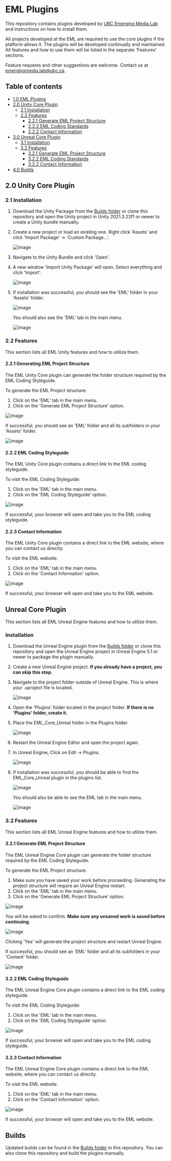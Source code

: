 # EML Plugins
This repository contains plugins developed by [UBC Emerging Media Lab](https://eml.ubc.ca) and instructions on how to install them.

All projects developed at the EML are required to use the core plugins if the platform allows it.
The plugins will be developed continually and maintained. All features and how to use them will be listed in the separate 'Features' sections.

Feature requests and other suggestions are welcome. Contact us at emergingmedia.lab@ubc.ca.

## Table of contents
- [1.0 EML Plugins](#eml-plugins)
- [2.0 Unity Core Plugin](#unity-core-plugin)
  - [2.1 Installation](#unity-core-install)
  - [2.2 Features](#unity-core-features)
     - [2.2.1 Generate EML Project Structure](#unity-core-generate-structure)
     - [2.2.2 EML Coding Standards](#unity-core-coding-styleguide)
     - [2.2.2 Contact Information](#unity-core-contact-information)
- [3.0 Unreal Core Plugin](#unreal-core-plugin)
  - [3.1 Installation](#unreal-core-install)
  - [3.2 Features](#unreal-core-features)
     - [3.2.1 Generate EML Project Structure](#unreal-core-generate-structure)
     - [3.2.2 EML Coding Standards](#unreal-core-coding-styleguide)
     - [3.2.2 Contact Information](#unreal-core-contact-information)
- [4.0 Builds](#eml_plugins_builds)

<a name="unity-core-plugin"></a>
## 2.0 Unity Core Plugin

<a name="unity-core-install"></a>
### 2.1 Installation
1. Download the Unity Package from the [Builds folder](https://github.com/ubcemergingmedialab/23-3000-EML_Plugins/tree/main/EML_Plugins_Builds/EML_Plugins_Unity) or clone this repository and open the Unity project in Unity 2021.3.22f1 or newer to create a Unity bundle manually.
2. Create a new project or load an existing one. Right click 'Assets' and click 'Import Package' -> 'Custom Package...'.

    ![image](https://github.com/ubcemergingmedialab/23-3000-EML_Plugins/assets/130086654/febb3a84-eb18-486b-9d1a-c797bd658d57)

3. Navigate to the Unity Bundle and click 'Open'.
4. A new window 'Import Unity Package' will open. Select everything and click 'Import'.

    ![image](https://github.com/ubcemergingmedialab/23-3000-EML_Plugins/assets/130086654/41963ef7-bb15-4bfc-b3da-bb4550179418)

5. If installation was successful, you should see the 'EML' folder in your 'Assets' folder.    

    ![image](https://github.com/ubcemergingmedialab/23-3000-EML_Plugins/assets/130086654/3642042d-6006-4fa5-ab48-83386f2dfd19)
    
   You should also see the 'EML' tab in the main menu.
   
    ![image](https://github.com/ubcemergingmedialab/23-3000-EML_Plugins/assets/130086654/337933fc-d548-4bf0-a067-5a268b475b14)


<a name="unity-core-features"></a>
### 2.2 Features
This section lists all EML Unity features and how to utilize them.

<a name="unity-core-generate-structure"></a>
#### 2.2.1 Generating EML Project Structure
The EML Unity Core plugin can generate the folder structure required by the EML Coding Styleguide.

To generate the EML Project structure:
1. Click on the 'EML' tab in the main menu.
2. Click on the 'Generate EML Project Structure' option.

![image](https://github.com/ubcemergingmedialab/23-3000-EML_Plugins/assets/130086654/566abf64-8f0b-429a-92fe-f8415c034192)

If successful, you should see an 'EML' folder and all its subfolders in your 'Assets' folder.

![image](https://github.com/ubcemergingmedialab/23-3000-EML_Plugins/assets/130086654/67a8cce0-cc3c-4e66-8d22-2c91b73bac69)

<a name="unity-core-coding-styleguide"></a>
#### 2.2.2 EML Coding Styleguide
The EML Unity Core plugin contains a direct link to the EML coding styleguide.

To visit the EML Coding Styleguide:
1. Click on the 'EML' tab in the main menu.
2. Click on the 'EML Coding Styleguide' option.

![image](https://github.com/ubcemergingmedialab/23-3000-EML_Plugins/assets/130086654/77002be3-da76-4cfb-97b2-8a3fa476de80)

If successful, your browser will open and take you to the EML coding styleguide.

<a name="unity-core-contact-information"></a>
#### 2.2.3 Contact Information
The EML Unity Core plugin contains a direct link to the EML website, where you can contact us directly.

To visit the EML website:
1. Click on the 'EML' tab in the main menu.
2. Click on the 'Contact Information' option.

![image](https://github.com/ubcemergingmedialab/23-3000-EML_Plugins/assets/130086654/8f3d0e05-b6ef-4008-b696-89090bc88568)

If successful, your browser will open and take you to the EML website.

## Unreal Core Plugin
This section lists all EML Unreal Engine features and how to utilize them.

<a name="unreal-core-install"></a>
### Installation
1. Download the Unreal Engine plugin from the [Builds folder](https://github.com/ubcemergingmedialab/23-3000-EML_Plugins/tree/main/EML_Plugins_Builds/EML_Plugins_Unreal) or clone this repository and open the Unreal Engine project in Unreal Engine 5.1 or newer to package the plugin manually.
2. Create a new Unreal Engine project. **If you already have a project, you can skip this step.**
3. Navigate to the project folder outside of Unreal Engine. This is where your .uproject file is located.

    ![image](https://github.com/ubcemergingmedialab/23-3000-EML_Plugins/assets/130086654/d99c0990-c514-4591-af51-9f365628e509)

4. Open the 'Plugins' folder located in the project folder. **If there is no 'Plugins' folder, create it**.
5. Place the EML_Core_Unreal folder in the Plugins folder.

    ![image](https://github.com/ubcemergingmedialab/23-3000-EML_Plugins/assets/130086654/7519692b-ab9a-426b-b7ff-464795e7bb43)

6. Restart the Unreal Engine Editor and open the project again.

7. In Unreal Engine, Click on Edit -> Plugins.

    ![image](https://github.com/ubcemergingmedialab/23-3000-EML_Plugins/assets/130086654/2c172a96-72a1-4e15-9559-0c642a9f1bb7)

8. If installation was successful, you should be able to find the EML_Core_Unreal plugin in the plugins list.

    ![image](https://github.com/ubcemergingmedialab/23-3000-EML_Plugins/assets/130086654/4461292f-4c9a-4956-af9e-5b34353404cc)

   You should also be able to see the EML tab in the main menu.
   
    ![image](https://github.com/ubcemergingmedialab/23-3000-EML_Plugins/assets/130086654/9c2a5249-5c8e-41a3-acb0-19bb6582aaac)


<a name="unity-core-features"></a>
### 3.2 Features
This section lists all EML Unreal Engine features and how to utilize them.

<a name="unreal-core-generate-structure"></a>
#### 3.2.1 Generate EML Project Structure
The EML Unreal Engine Core plugin can generate the folder structure required by the EML Coding Styleguide.

To generate the EML Project structure:
1. Make sure you have saved your work before proceeding. Generating the project structure will require an Unreal Engine restart.
2. Click on the 'EML' tab in the main menu.
3. Click on the 'Generate EML Project Structure' option.

![image](https://github.com/ubcemergingmedialab/23-3000-EML_Plugins/assets/130086654/db471c39-c4c5-4cc9-8fdf-656264566fe3)

You will be asked to confirm. **Make sure any unsaved work is saved before continuing.**

![image](https://github.com/ubcemergingmedialab/23-3000-EML_Plugins/assets/130086654/7a3b8e76-6f81-483f-b395-b73c7932d16c)

Clicking 'Yes' will generate the project structure and restart Unreal Engine. 

If successful, you should see an 'EML' folder and all its subfolders in your 'Content' folder.

![image](https://github.com/ubcemergingmedialab/23-3000-EML_Plugins/assets/130086654/be874641-3c3a-471e-af53-4ed9b46c702e)


<a name="unreal-core-coding-styleguide"></a>
#### 3.2.2 EML Coding Styleguide
The EML Unreal Engine Core plugin contains a direct link to the EML coding styleguide.

To visit the EML Coding Styleguide:
1. Click on the 'EML' tab in the main menu.
2. Click on the 'EML Coding Styleguide' option.

![image](https://github.com/ubcemergingmedialab/23-3000-EML_Plugins/assets/130086654/3639aec0-34f4-4208-b3e2-37af552d1db0)

If successful, your browser will open and take you to the EML coding styleguide.

<a name="unreal-core-contact-information"></a>
#### 3.2.3 Contact Information
The EML Unreal Engine Core plugin contains a direct link to the EML website, where you can contact us directly.

To visit the EML website:
1. Click on the 'EML' tab in the main menu.
2. Click on the 'Contact Information' option.

![image](https://github.com/ubcemergingmedialab/23-3000-EML_Plugins/assets/130086654/77797ca8-703b-4fea-9a58-1f6477653a87)

If successful, your browser will open and take you to the EML website.

<a name="eml_plugins_builds"></a>
## Builds
Updated builds can be found in the [Builds folder](https://github.com/ubcemergingmedialab/23-3000-EML_Plugins/tree/main/EML_Plugins_Builds) in this repository.
You can also clone this repository and build the plugins manually.

